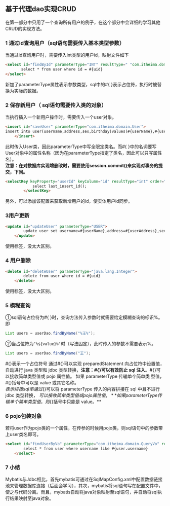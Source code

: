 ## 	基于代理dao实现CRUD
在第一部分中只用了一个查询所有用户的例子，在这个部分中会详细的学习其他CRUD的实现方法。

### 1 通过id查询用户（sql语句需要传入基本类型参数）
当通过id查询用户时，需要传入int类型的用户id，映射文件如下  
 ```html
 <select id="findById" parameterType="INT" resultType=" "com.itheima.domain.User" ">
        select * from user where id = #{uid}
 </select>
 ```
新加了parameterType属性表示参数类型，sql中的#{ }表示占位符，执行时被替换为实际的数据。  

### 2 保存新用户（ sql语句需要传入类的对象）
当执行插入一个新用户操作时，需要传入一个user对象。  
```html
<insert id="saveUser" parameterType="com.itheima.domain.User">
insert into user(username,address,sex,birthday)values(#{userName},#{userAddress},#{userSex},#{userBirthday});
    </insert>
 ```
此时传入User类，因此parameterType中写全限定类名。而#{ }中的名词要写User对象中的属性名称（因为在parameterType指定了类名，因此可以只写属性名）。  
**注意：在对数据库实现增删改时，需要使用session.commit()来实现对事务的提交，下同。**
```html
<selectKey keyProperty="userId" keyColumn="id" resultType="int" order="AFTER">
            select last_insert_id();
        </selectKey>
 ```
另外，可以添加该配置来获取新增用户的id，使实体用户id同步。  

### 3用户更新
```html
<update id="updateUser" parameterType="USER">
        update user set username=#{userName},address=#{userAddress},sex=#{userAex},birthday=#{userBirthday} where id=#{userId}
    </update>
```
使用<update>标签，没太大区别。

### 4 用户删除
```html
<delete id="deleteUser" parameterType="java.lang.Integer">
        delete from user where id = #{uid}
    </delete>
 ```
使用<delete>标签，没太大区别。

### 5 模糊查询
①sql语句占位符为#{ }时，查询方法传入参数时就需要给定模糊查询的标识%。即  
```java
List users = userDao.findByName("%王%");
```
②当占位符为`’%${value}%’`时（写法固定），此时传入的参数不需要表示%。  
```java
List users = userDao.findByName("王");
```  
#{}表示一个占位符号 通过#{}可以实现 preparedStatement 向占位符中设置值，自动进行 java 类型和 jdbc 类型转换，**注意：#{}可以有效防止 sql 注入**。#{}可以接收简单类型值或 pojo 属性值。 如果 parameterType 传输单个简单类 型值，#{}括号中可以是 value 或其它名称。   
${}表示拼接 sql 串 通过${}可以将 parameterType 传入的内容拼接在 sql 中且不进行 jdbc 类型转换， ${}可以接收简 单类型值或 pojo 属性值，**如果 parameterType 传输单个简单类型值，则${}括号中只能是 value。**
### 6 pojo包装对象
若将user作为pojo类的一个属性，在传参的时候用pojo类，则sql语句中的参数带上user类名即可。  
```html
<select id="findUserByVo" parameterType="com.itheima.domain.QueryVo" resultType=" "com.itheima.domain.User" ">
        select * from user where username like #{user.username}
    </select>
```
### 7 小结
Mybatis与Jdbc相比，首先mybatis可通过在SqlMapConfig.xml中配置数据链接池来管理数据库连接（后面会学习），其次，mybatis将sql语句写在配置文件中，使之与代码分离。而且，mybatis自动将java对象映射至sql语句，并自动将sql执行结果映射至java对象。